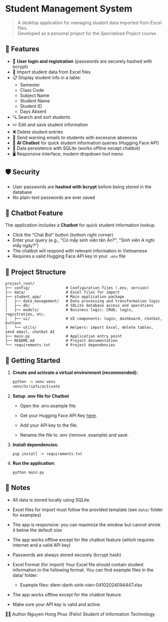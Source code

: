 # Student Management System

> A desktop application for managing student data imported from Excel files.  
> Developed as a personal project for the *Specialized Project* course.

## 📌 Features

- 🔐 **User login and registration** (passwords are securely hashed with bcrypt)
- 📁 Import student data from Excel files
- 📋 Display student info in a table:
  - Semester
  - Class Code
  - Subject Name
  - Student Name
  - Student ID
  - Days Absent
- 🔍 Search and sort students
- ✏️ Edit and save student information
- ❌ Delete student entries
- 📧 Send warning emails to students with excessive absences
- 🤖 **AI Chatbot** for quick student information queries (Hugging Face API)
- 💾 Data persistence with SQLite (works offline except chatbot)
- 🖥️ Responsive interface, modern dropdown tool menu

## 🛡️ Security
- User passwords are **hashed with bcrypt** before being stored in the database
- No plain-text passwords are ever saved

## 💬 Chatbot Feature

The application includes a **Chatbot** for quick student information lookup.
- Click the "Chat Bot" button (bottom right corner)
- Enter your query (e.g., "Có mấy sinh viên tên Ân?", "Sinh viên A nghỉ mấy ngày?")
- The chatbot will respond with relevant information in Vietnamese
- Requires a valid Hugging Face API key in your `.env` file

## 📁 Project Structure

```plaintext
project_root/
├── config/                # Configuration files (.env, version)
├── data/                  # Excel files for import
├── student_app/           # Main application package
│   ├── data_management/   # Data processing and transformation logic
│   ├── db/                # SQLite database access and operations
│   ├── models/            # Business logic: CRUD, login, registration, etc.
│   ├── ui/                # UI components: login, dashboard, chatbot, buttons
│   └── utils/             # Helpers: import Excel, delete tables, send email, chatbot AI 
├── main.py                # Application entry point
├── README.md              # Project documentation
└── requirements.txt       # Project dependencies
```

## 🚀 Getting Started

1. **Create and activate a virtual environment (recommended):**
   ```bash
   python -m venv venv
   venv/Scripts/activate
   ```
2. **Setup .env file for Chatbot**

    - Open the .env.example file.
    
    - Get your Hugging Face API Key [here](https://huggingface.co/settings/tokens).  
    
    - Add your API key to the file.
    - Rename the file to .env (remove .example) and save.
  
3. **Install dependencies**:

   ```
   pip install -r requirements.txt
4. **Run the application**:

   ```
   python main.py

## 📌 Notes
- All data is stored locally using SQLite.
- Excel files for import must follow the provided template (see `data/` folder for examples)
- The app is responsive: you can maximize the window but cannot shrink it below the default size
- The app works offline except for the chatbot feature (which requires internet and a valid API key)
- Passwords are always stored securely (bcrypt hash)

- Excel Format (for import)
Your Excel file should contain student information in the following format.
You can find example files in the data/ folder:
    - Example files: diem-danh-sinh-vien-04102024094447.xlsx
      
- The app works offline except for the chatbot feature.

- Make sure your API key is valid and active.

👨‍💻 Author
Nguyen Hong Phuc (Felix)
Student of Information Technology
